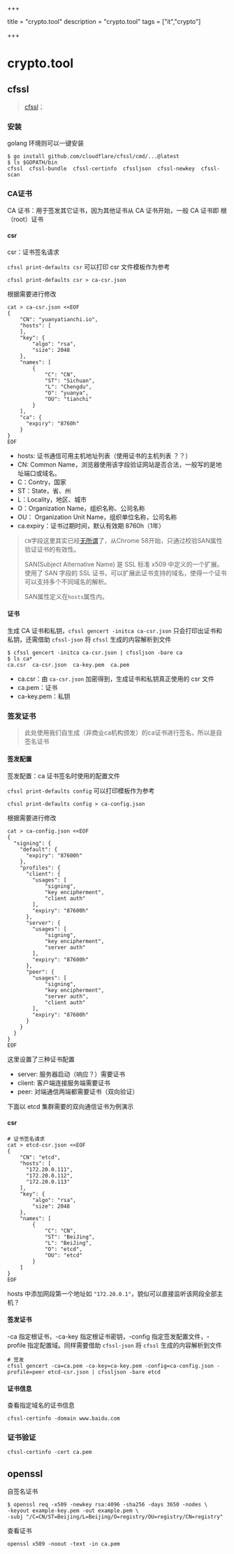 

+++

title = "crypto.tool"
description = "crypto.tool"
tags = ["it","crypto"]

+++

# crypto.tool

## cfssl

> [cfssl](https://github.com/cloudflare/cfssl)；

### 安装

golang 环境则可以一键安装

```shell
$ go install github.com/cloudflare/cfssl/cmd/...@latest
$ ls $GOPATH/bin
cfssl  cfssl-bundle  cfssl-certinfo  cfssljson  cfssl-newkey  cfssl-scan
```

### CA证书

CA 证书：用于签发其它证书，因为其他证书从 CA 证书开始，一般 CA 证书即 根（root）证书

#### csr

csr：证书签名请求

`cfssl print-defaults csr` 可以打印 csr 文件模板作为参考

```shell
cfssl print-defaults csr > ca-csr.json
```

根据需要进行修改

```shell
cat > ca-csr.json <<EOF
{
    "CN": "yuanyatianchi.io",
    "hosts": [
    ],
    "key": {
        "algo": "rsa",
        "size": 2048
    },
    "names": [
        {
            "C": "CN",
            "ST": "Sichuan",
            "L": "Chengdu",
            "O": "yuanya",
            "OU": "tianchi"
        }
    ],
    "ca": {
      "expiry": "8760h"
    }
}
EOF
```

- hosts: 证书通信可用主机地址列表（使用证书的主机列表 ？？）
- CN: Common Name，浏览器使用该字段验证网站是否合法，一般写的是地址端口或域名。
- C：Contry，国家
- ST：State，省、州
- L：Locality，地区、城市
- O：Organization Name，组织名称、公司名称
- OU： Organization Unit Name，组织单位名称，公司名称
- ca.expiry：证书过期时间，默认有效期 8760h（1年）

> `CN`字段这里其实已经[无所谓](https://www.ethanzhang.xyz/cfssl%E4%BD%BF%E7%94%A8%E6%96%B9%E6%B3%95/#33-%E7%94%9F%E6%88%90%E6%9C%8D%E5%8A%A1%E5%99%A8%E8%AF%81%E4%B9%A6)了，从Chrome 58开始，只通过校验SAN属性验证证书的有效性。
>
> SAN(Subject Alternative Name) 是 SSL 标准 x509 中定义的一个扩展。使用了 SAN 字段的 SSL 证书，可以扩展此证书支持的域名，使得一个证书可以支持多个不同域名的解析。
>
> SAN属性定义在`hosts`属性内。

#### 证书

生成 CA 证书和私钥，`cfssl gencert -initca ca-csr.json` 只会打印出证书和私钥，还需借助 `cfssl-json` 将 `cfssl` 生成的内容解析到文件

```shell
$ cfssl gencert -initca ca-csr.json | cfssljson -bare ca
$ ls ca*
ca.csr  ca-csr.json  ca-key.pem  ca.pem
```

- ca.csr：由 `ca-csr.json` 加密得到，生成证书和私钥真正使用的 csr 文件
- ca.pem：证书
- ca-key.pem：私钥



### 签发证书

> 此处使用我们自生成（非商业ca机构颁发）的ca证书进行签名，所以是自签名证书

#### 签发配置

签发配置：ca 证书签名时使用的配置文件

`cfssl print-defaults config` 可以打印模板作为参考

```shell
cfssl print-defaults config > ca-config.json
```

根据需要进行修改

```shell
cat > ca-config.json <<EOF
{
  "signing": {
    "default": {
      "expiry": "87600h"
    },
    "profiles": {
      "client": {
        "usages": [
            "signing",
            "key encipherment",
            "client auth"
        ],
        "expiry": "87600h"
      },
      "server": {
        "usages": [
            "signing",
            "key encipherment",
            "server auth"
        ],
        "expiry": "87600h"
      },
      "peer": {
        "usages": [
            "signing",
            "key encipherment",
            "server auth",
            "client auth"
        ],
        "expiry": "87600h"
      }
    }
  }
}
EOF
```

这里设置了三种证书配置

- server: 服务器启动（响应？）需要证书
- client: 客户端连接服务端需要证书
- peer: 对端通信两端都需要证书（双向验证）

下面以 etcd 集群需要的双向通信证书为例演示

#### csr

```shell
# 证书签名请求
cat > etcd-csr.json <<EOF
{
    "CN": "etcd",
    "hosts": [
      "172.20.0.111",
      "172.20.0.112",
      "172.20.0.113"
    ],
    "key": {
        "algo": "rsa",
        "size": 2048
    },
    "names": [
        {
            "C": "CN",
            "ST": "BeiJing",
            "L": "BeiJing",
            "O": "etcd",
            "OU": "etcd"
        }
    ]
}
EOF
```

hosts 中添加网段第一个地址如 `"172.20.0.1"`，貌似可以直接监听该网段全部主机？

#### 签发证书

-ca 指定根证书，-ca-key 指定根证书密钥，-config 指定签发配置文件，-profile 指定配置域。同样需要借助 `cfssl-json` 将 `cfssl` 生成的内容解析到文件

```shell
# 签发
cfssl gencert -ca=ca.pem -ca-key=ca-key.pem -config=ca-config.json -profile=peer etcd-csr.json | cfssljson -bare etcd
```

#### 证书信息

查看指定域名的证书信息

```shell
cfssl-certinfo -domain www.baidu.com 
```

### 证书验证

```shell
cfssl-certinfo -cert ca.pem
```

## openssl

自签名证书

```shell
$ openssl req -x509 -newkey rsa:4096 -sha256 -days 3650 -nodes \
-keyout example-key.pem -out example.pem \
-subj "/C=CN/ST=Beijing/L=Beijing/O=registry/OU=registry/CN=registry"
```

查看证书

```shell
openssl x509 -noout -text -in ca.pem
```
